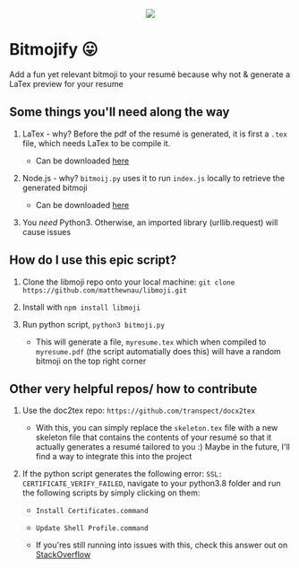 <p align="center">
  <img src="https://sdk.bitmoji.com/render/panel/485d05c9-806d-4a57-b680-1721063a96ef-3243472b-d164-4e1a-8510-6b5c56f686ed-v1.png?transparent=1&palette=1" />
</p>

# Bitmojify 😛
Add a fun yet relevant bitmoji to your resumé because why not &amp; generate a LaTex preview for your resume 

## Some things you'll need along the way
1. LaTex - why? Before the pdf of the resumé is generated, it is first a `.tex` file, which needs LaTex to be compile it.  
    - Can be downloaded [here](https://www.latex-project.org/get/)

2. Node.js - why? `bitmoij.py` uses it to run `index.js` locally to retrieve the generated bitmoji
    - Can be downloaded [here](https://nodejs.org/en/download/)

3. You _need_ Python3. Otherwise, an imported library (urllib.request) will cause issues

## How do I use this epic script?
1. Clone the libmoji repo onto your local machine: 
    `git clone https://github.com/matthewnau/libmoji.git`
    
2. Install with `npm install libmoji`
3. Run python script, `python3 bitmoji.py`
    - This will generate a file, `myresume.tex` which when compiled to `myresume.pdf` (the script automatially does this) will have a random bitmoji on the top right corner 

## Other very helpful repos/ how to contribute 
1. Use the doc2tex repo: `https://github.com/transpect/docx2tex`
    - With this, you can simply replace the `skeleton.tex` file with a new skeleton file that contains the contents of your resumé so that it actually generates a resumé tailored to you :) Maybe in the future, I'll find a way to integrate this into the project

2. If the python script generates the following error: `SSL: CERTIFICATE_VERIFY_FAILED`, 
navigate to your python3.8 folder and run the following scripts by simply clicking on them:
    - `Install Certificates.command`
    - `Update Shell Profile.command`

    - If you'res still running into issues with this, check this answer out on [StackOverflow](https://stackoverflow.com/questions/50236117/scraping-ssl-certificate-verify-failed-error-for-http-en-wikipedia-org)

